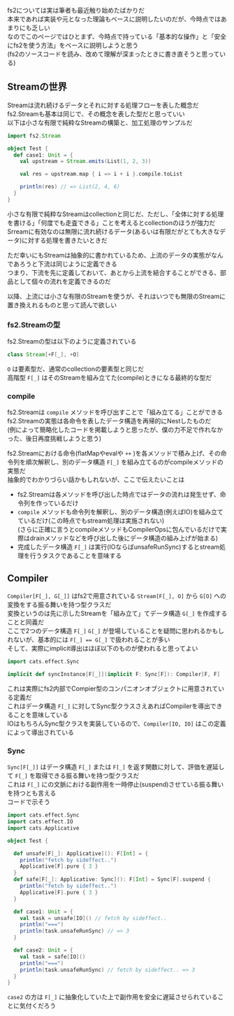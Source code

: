 fs2については実は筆者も最近触り始めたばかりだ  
本来であれば実装や元となった理論もベースに説明したいのだが、今時点ではあまりにも乏しい  
なのでこのページではひとまず、今時点で持っている「基本的な操作」と「安全にfs2を使う方法」をベースに説明しようと思う  
(fs2のソースコードを読み、改めて理解が深まったときに書き直そうと思っている)

## Streamの世界
Streamは流れ続けるデータとそれに対する処理フローを表した概念だ  
fs2.Streamも基本は同じで、その概念を表した型だと思っていい  
以下は小さな有限で純粋なStreamの構築と、加工処理のサンプルだ  

```scala
import fs2.Stream

object Test {
  def case1: Unit = {
    val upstream = Stream.emits(List(1, 2, 3))

    val res = upstream.map { i => i + i }.compile.toList

    println(res) // => List(2, 4, 6)
  }
}
```

小さな有限で純粋なStreamはcollectionと同じだ、ただし、「全体に対する処理を書ける」「何度でも走査できる」ことを考えるとcollectionのほうが強力だ  
Srreamに有効なのは無限に流れ続けるデータ(あるいは有限だがとても大きなデータ)に対する処理を書きたいときだ  

ただ幸いにもStreamは抽象的に書かれているため、上流のデータの実態がなんであろうと下流は同じように定義できる  
つまり、下流を先に定義しておいて、あとから上流を結合することができる、部品として個々の流れを定義できるのだ  

以降、上流には小さな有限のStreamを使うが、それはいつでも無限のStreamに置き換えれるものと思って読んで欲しい  

### fs2.Streamの型
fs2.Streamの型は以下のように定義されている

```scala
class Stream[+F[_], +O]
```

`O` は要素型だ、通常のcollectionの要素型と同じだ  
高階型 `F[_]` はそのStreamを組み立てた(compile)ときになる最終的な型だ  

### compile
fs2.Streamは `compile` メソッドを呼び出すことで「組み立てる」ことができる  
fs2.Streamの実態は各命令を表したデータ構造を再帰的にNestしたものだ  
(例によって簡略化したコードを掲載しようと思ったが、僕の力不足で作れなかった、後日再度挑戦しようと思う)  

fs2.Streamにおける命令(flatMapやevalや `++` )を各メソッドで積み上げ、その命令列を順次解釈し、別のデータ構造 `F[_]` を組み立てるのがcompileメソッドの実態だ  
抽象的でわかりづらい話かもしれないが、ここで伝えたいことは  
- fs2.Streamは各メソッドを呼び出した時点ではデータの流れは発生せず、命令列を作っているだけ  
- `compile` メソッドも命令列を解釈し、別のデータ構造(例えばIO)を組み立てているだけ(この時点でもstream処理は実施されない)  
  (さらに正確に言うとcompileメソッドもCompilerOpsに包んでいるだけで実際はdrainメソッドなどを呼び出した後にデータ構造の組み上げが始まる)  
- 完成したデータ構造 `F[_]` は実行(IOならばunsafeRunSync)するとstream処理を行うタスクであることを意味する  

## Compiler
`Compiler[F[_], G[_]]` はfs2で用意されている `Stream[F[_], O]` から `G[O]` への変換をする振る舞いを持つ型クラスだ  
変換というのは先に示したStreamを「組み立て」てデータ構造 `G[_]` を作成することと同義だ  
ここで2つのデータ構造 `F[_]` `G[_]` が登場していることを疑問に思われるかもしれないが、基本的には `F[_] == G[_]` で扱われることが多い  
そして、実際にimplicit導出はほぼ以下のものが使われると思ってよい  

```scala
import cats.effect.Sync

implicit def syncInstance[F[_]](implicit F: Sync[F]): Compiler[F, F]
```

これは実際にfs2内部でCompier型のコンパニオンオブジェクトに用意されている定義だ  
これはデータ構造 `F[_]` に対してSync型クラスさえあればCompilerを導出できることを意味している  
IOはもちろんSync型クラスを実装しているので、`Compiler[IO, IO]` はこの定義によって導出されている  

### Sync
`Sync[F[_]]` はデータ構造 `F[_]` または `F[_]` を返す関数に対して、評価を遅延して `F[_]` を取得できる振る舞いを持つ型クラスだ  
これは `F[_]` にの文脈における副作用を一時停止(suspend)させている振る舞いを持つとも言える  
コードで示そう  

```scala
import cats.effect.Sync
import cats.effect.IO
import cats.Applicative

object Test {

  def unsafe[F[_]: Applicative](): F[Int] = {
    println("fetch by sideffect..")
    Applicative[F].pure { 3 }
  }
  def safe[F[_]: Applicative: Sync](): F[Int] = Sync[F].suspend {
    println("fetch by sideffect..")
    Applicative[F].pure { 3 }
  }

  def case1: Unit = {
    val task = unsafe[IO]() // fetch by sideffect..
    println("===")
    println(task.unsafeRunSync) // => 3
  }

  def case2: Unit = {
    val task = safe[IO]()
    println("===")
    println(task.unsafeRunSync) // fetch by sideffect.. => 3
  }
}
```

`case2` の方は `F[_]` に抽象化していた上で副作用を安全に遅延させられていることに気付くだろう  
